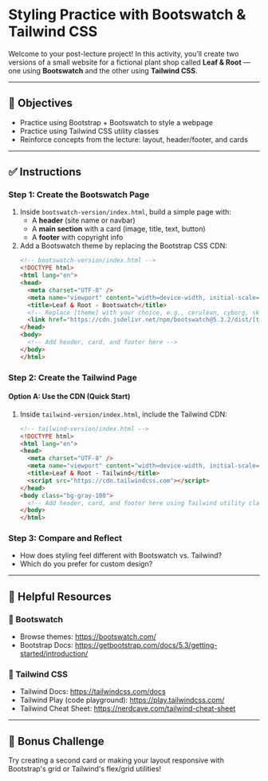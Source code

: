 # Styling Practice with Bootswatch & Tailwind CSS

Welcome to your post-lecture project! In this activity, you’ll create two versions of a small website for a fictional plant shop called **Leaf & Root** — one using **Bootswatch** and the other using **Tailwind CSS**.

---

## 🧠 Objectives
- Practice using Bootstrap + Bootswatch to style a webpage
- Practice using Tailwind CSS utility classes
- Reinforce concepts from the lecture: layout, header/footer, and cards

---

## ✅ Instructions

### Step 1: Create the Bootswatch Page
1. Inside `bootswatch-version/index.html`, build a simple page with:
   - A **header** (site name or navbar)
   - A **main section** with a card (image, title, text, button)
   - A **footer** with copyright info
2. Add a Bootswatch theme by replacing the Bootstrap CSS CDN:
   ```html
   <!-- bootswatch-version/index.html -->
   <!DOCTYPE html>
   <html lang="en">
   <head>
     <meta charset="UTF-8" />
     <meta name="viewport" content="width=device-width, initial-scale=1.0" />
     <title>Leaf & Root - Bootswatch</title>
     <!-- Replace [theme] with your choice, e.g., cerulean, cyborg, sketchy -->
     <link href="https://cdn.jsdelivr.net/npm/bootswatch@5.3.2/dist/[theme]/bootstrap.min.css" rel="stylesheet">
   </head>
   <body>
     <!-- Add header, card, and footer here -->
   </body>
   </html>
   ```

### Step 2: Create the Tailwind Page

#### Option A: Use the CDN (Quick Start)
1. Inside `tailwind-version/index.html`, include the Tailwind CDN:
   ```html
   <!-- tailwind-version/index.html -->
   <!DOCTYPE html>
   <html lang="en">
   <head>
     <meta charset="UTF-8" />
     <meta name="viewport" content="width=device-width, initial-scale=1.0" />
     <title>Leaf & Root - Tailwind</title>
     <script src="https://cdn.tailwindcss.com"></script>
   </head>
   <body class="bg-gray-100">
     <!-- Add header, card, and footer here using Tailwind utility classes -->
   </body>
   </html>
   ```
   
### Step 3: Compare and Reflect
- How does styling feel different with Bootswatch vs. Tailwind?
- Which do you prefer for custom design?

---

## 🧰 Helpful Resources

### 🔹 Bootswatch
- Browse themes: https://bootswatch.com/
- Bootstrap Docs: https://getbootstrap.com/docs/5.3/getting-started/introduction/

### 🔹 Tailwind CSS
- Tailwind Docs: https://tailwindcss.com/docs
- Tailwind Play (code playground): https://play.tailwindcss.com/
- Tailwind Cheat Sheet: https://nerdcave.com/tailwind-cheat-sheet

---

## 🌟 Bonus Challenge
Try creating a second card or making your layout responsive with Bootstrap's grid or Tailwind's flex/grid utilities!
